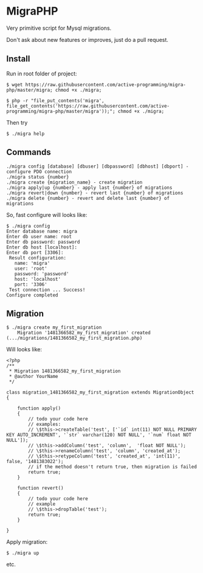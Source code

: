 MigraPHP
========

Very primitive script for Mysql migrations.

Don't ask about new features or improves, just do a pull request.

Install
-------

Run in root folder of project:

```
$ wget https://raw.githubusercontent.com/active-programming/migra-php/master/migra; chmod +x ./migra; 
```

```
$ php -r "file_put_contents('migra', file_get_contents('https://raw.githubusercontent.com/active-programming/migra-php/master/migra'));"; chmod +x ./migra;
```

Then try

```
$ ./migra help
```

Commands
--------

```
./migra config [database] [dbuser] [dbpassword] [dbhost] [dbport] - configure PDO connection
./migra status {number}
./migra create {migration_name} - create migration
./migra apply|up {number} - apply last {number} of migrations
./migra revert|down {number} - revert last {number} of migrations
./migra delete {number} - revert and delete last {number} of migrations
```

So, fast configure will looks like:

```
$ ./migra config
Enter database name: migra
Enter db user name: root
Enter db password: password
Enter db host [localhost]: 
Enter db port [3306]: 
 Result configuration:
   name: 'migra'
   user: 'root'
   password: 'password'
   host: 'localhost'
   port: '3306'
 Test connection ... Success!
Configure completed
```

Migration
---------

```
$ ./migra create my_first_migration
    Migration '1481366582_my_first_migration' created (.../migrations/1481366582_my_first_migration.php)
```

Will looks like:

```
<?php
/**
 * Migration 1481366582_my_first_migration
 * @author YourName
 */ 

class migration_1481366582_my_first_migration extends MigrationObject
{

    function apply()
    {
        // todo your code here
        // examples:
        // \$this->createTable('test', ['`id` int(11) NOT NULL PRIMARY KEY AUTO_INCREMENT', '`str` varchar(120) NOT NULL', '`num` float NOT NULL']);
        // \$this->addColumn('test', 'column',  'float NOT NULL');
        // \$this->renameColumn('test', 'column', 'created_at');
        // \$this->retypeColumn('test', 'created_at', 'int(11)', false, '1481383022');
        // if the method doesn't return true, then migration is failed
        return true;
    }

    function revert()
    {
        // todo your code here
        // example
        // \$this->dropTable('test');
        return true;
    }

}
```

Apply migration:

```
$ ./migra up
```

etc.